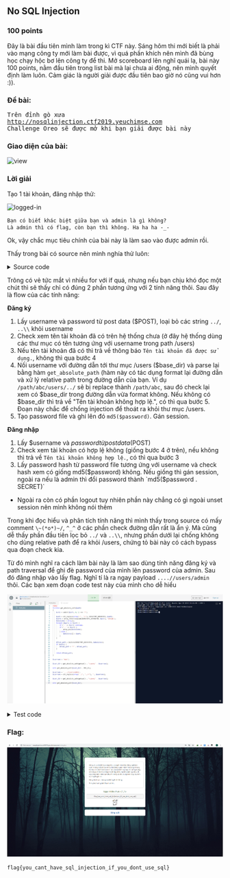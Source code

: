 ## No SQL Injection
### 100 points

Đây là bài đầu tiên mình làm trong kì CTF này. Sáng hôm thi mới biết là phải vào mạng công ty mới làm bài được, vì quá phấn khích nên mình đã bùng học chạy hộc bơ lên công ty để thi. Mở scoreboard lên nghĩ quái lạ, bài này 100 points, nằm đầu tiên trong list bài mà lại chưa ai động, nên mình quyết định làm luôn. Cảm giác là người giải được đầu tiên bao giờ nó cũng vui hơn :)).

### Đề bài:
<pre>
Trên đỉnh gò xưa
<a href="http://nosqlinjection.ctf2019.yeuchimse.com">http://nosqlinjection.ctf2019.yeuchimse.com</a>
Challenge Oreo sẽ được mở khi bạn giải được bài này
</pre>

### Giao diện của bài:

![view]

### Lời giải
Tạo 1 tài khoản, đăng nhập thử:

![logged-in]

```
Bạn có biết khác biệt giữa bạn và admin là gì không?
Là admin thì có flag, còn bạn thì không. Ha ha ha -_-
```

Ok, vậy chắc mục tiêu chính của bài này là làm sao vào được admin rồi. 

Thấy trong bài có source nên mình nghía thử luôn:

<details>
  <summary>Source code</summary> 
  
  ```php
  <?php

  if (isset($_GET['view_source'])) {
      highlight_file(__FILE__);
      die();
  }
  ?>

  <?php include_once 'header.php' ?>
  <?php include_once 'config.php' ?>

  <?php

  function get_absolute_path($path)
  {
      $unix = substr($path, 0, 1) === '/';

      $path = str_replace(array('/', '\\'), DIRECTORY_SEPARATOR, $path);
      $parts = array_filter(explode(DIRECTORY_SEPARATOR, $path), 'strlen');
      $absolutes = array();
      foreach ($parts as $part) {
          if ('.' == $part) continue;
          if ('..' == $part) {
              array_pop($absolutes);
          } else {
              $absolutes[] = $part;
          }
      }

      $final_path = implode(DIRECTORY_SEPARATOR, $absolutes);
      if ($unix) {
          $final_path = '/' . $final_path;
      }

      return $final_path;
  }

  if ($_SERVER['REQUEST_METHOD'] == 'POST') {
      if ($_GET['action'] == 'register' && isset($_POST['username']) && isset($_POST['password']) && !empty(trim($_POST['username']))) {
          $username = trim($_POST['username']);
          $username = str_replace(array('../', '..\\'), '', $username); // ^_^

          $password = $_POST['password'];
          $user_dirs = glob(getcwd() . '/users/*');
          foreach ($user_dirs as $user_dir) {
              $user_dir_name = basename($user_dir);
              if ($user_dir_name == $username) {
                  $error = 'Tên tài khoản đã được sử dụng.';
                  break;
              }
          }

          if (!isset($error)) {
              $user_dir = get_absolute_path(getcwd() . '/users/' . $username);
              $base_dir = get_absolute_path(getcwd() . '/users');
              if (strpos($user_dir, $base_dir) === false) {  // \~(*o*)~/
                  $error = 'Tên tài khoản không hợp lệ.';
              } else {
                  if (!isset($error)) {
                      if (!file_exists($user_dir) && !mkdir($user_dir)) {
                          $error = 'Không tạo được thư mục.';
                      } else {
                          $password_file = $user_dir . '/' . PASSWORD_FILENAME;
                          if (file_put_contents($password_file, md5($password)) !== false) {

                              $_SESSION['username'] = $username;

                              header('Location: index.php');
                              die();
                          } else {
                              $error = 'Không ghi được file.';
                          }
                      }
                  }
              }
          }

      } else if ($_GET['action'] == 'login' && isset($_POST['username']) && isset($_POST['password'])) {
          $username = $_POST['username'];
          $password = $_POST['password'];

          $user_dir = get_absolute_path(getcwd() . '/users/' . $username);
          if (strpos($user_dir, getcwd()) == -1) {
              $errror = 'Tên tài khoản không hợp lệ.';
          }

          if (!isset($error)) {
              $password_file = $user_dir . '/' . PASSWORD_FILENAME;
              if (file_exists($password_file)) {
                  $password_md5 = file_get_contents($password_file);
                  if (md5($password) == $password_md5) {
                      // với tài khoản admin, sau mỗi lần đăng nhập thành công sẽ đổi password để đảm bảo an toàn
                      if ($username == 'admin') {
                          $new_password = md5($password . SECRET);
                          file_put_contents($password_file, $new_password);
                      }

                      $_SESSION['username'] = $username;

                      header('Location: index.php');
                      die();
                  } else {
                      $error = 'Thông tin đăng nhập không chính xác.';
                  }
              } else {
                  $error = 'Thông tin đăng nhập không chính xác.';
              }
          }
      }
  } else {
      if (isset($_GET['action']) && $_GET['action'] == 'logout') {
          unset($_SESSION['username']);

          header('Location: auth.php');
          die();
      }
  }
  ?>

      <div class="container">
          <div class="row">
              <div class="col-lg-6 col-lg-offset-3">
                  <div class="panel panel-login">
                      <div class="panel-heading">
                          <div class="row">
                              <div class="col-lg-6">
                                  <a href="#" class="active" id="login-form-link">Đăng nhập</a>
                              </div>
                              <div class="col-lg-6">
                                  <a href="#" id="register-form-link">Đăng ký</a>
                              </div>
                          </div>
                          <hr>
                      </div>
                      <div class="panel-body">
                          <div class="row">
                              <div class="col-lg-12">
                                  <form id="login-form" action="auth.php?action=login" method="post" role="form"
                                        style="display: block;">
                                      <div class="form-group">
                                          <input type="text" name="username" id="username" tabindex="1"
                                                 class="form-control"
                                                 placeholder="Tên tài khoản" value="">
                                      </div>
                                      <div class="form-group">
                                          <input type="password" name="password" id="password" tabindex="2"
                                                 class="form-control" placeholder="Mật khẩu">
                                      </div>
                                      <div class="form-group">
                                          <div class="row">
                                              <div class="col-sm-6 col-sm-offset-3">
                                                  <input type="submit" name="login" id="login-submit" tabindex="4"
                                                         class="form-control btn btn-login" value="Đăng nhập">
                                              </div>
                                          </div>
                                      </div>
                                  </form>
                                  <form id="register-form" action="auth.php?action=register" method="post"
                                        role="form" style="display: none;">
                                      <div class="form-group">
                                          <input type="text" name="username" id="username" tabindex="1"
                                                 class="form-control"
                                                 placeholder="Tên tài khoản" value="">
                                      </div>
                                      <div class="form-group">
                                          <input type="password" name="password" id="password" tabindex="2"
                                                 class="form-control" placeholder="Mật khẩu">
                                      </div>
                                      <div class="form-group">
                                          <div class="row">
                                              <div class="col-lg-6 col-lg-offset-3">
                                                  <input type="submit" name="register" id="register-submit"
                                                         tabindex="4" class="form-control btn btn-register"
                                                         value="Đăng ký">
                                              </div>
                                          </div>
                                      </div>
                                  </form>
                              </div>
                          </div>

                          <?php if (isset($error)) { ?>
                              <div class="row">
                                  <div class="col-lg-12 text-center alert alert-danger">
                                      <?php echo $error ?>
                                  </div>
                              </div>
                          <?php } ?>
                      </div>
                  </div>

                  <div class="panel panel-login text-center">
                      <div style="font-size: 16px; color: dodgerblue; font-weight: bold"><a
                                  href="auth.php?view_source=1" target="_blank">Mã nguồn</a>
                      </div>
                  </div>
              </div>
          </div>
      </div>

  <?php include_once 'footer.php' ?>
  ```
</details>

Trông có vẻ tức mắt vì nhiều for với if quá, nhưng nếu bạn chịu khó đọc một chút thì sẽ thấy chỉ có đúng 2 phần tương ứng với 2 tính năng thôi. Sau đây là flow của các tính năng:

**Đăng ký**
1. Lấy username và password từ post data ($POST), loại bỏ các string `../`, `..\\` khỏi username
2. Check xem tên tài khoản đã có trên hệ thống chưa (ở đây hệ thống dùng các thư mục có tên tương ứng với username trong path /users)
3. Nếu tên tài khoản đã có thì trả về thông báo `Tên tài khoản đã được sử dụng.`, không thì qua bước 4
4. Nối username với đường dẫn tới thư mục /users ($base_dir) và parse lại bằng hàm `get_absolute_path` (hàm này có tác dụng format lại đường dẫn và xử lý relative path trong đường dẫn của bạn. Ví dụ `/path/abc/users/../` sẽ bị replace thành `/path/abc`, sau đó check lại xem có $base_dir trong đường dẫn vừa format không. Nếu không có $base_dir thì trả về "Tên tài khoản không hợp lệ.", có thì qua bước 5. Đoạn này chắc để chống injection để thoát ra khỏi thư mục /users.
5. Tạo password file và ghi lên đó `md5($password)`. Gán session.

**Đăng nhập**
1. Lấy $username và $password từ post data ($POST)
2. Check xem tài khoản có hợp lệ không (giống bước 4 ở trên), nếu không thì trả về `Tên tài khoản không hợp lệ.`, có thì qua bước 3
3. Lấy password hash từ password file tương ứng với username và check hash xem có giống md5($password) không. Nếu giống thì gán session, ngoài ra nếu là admin thì đổi password thành `md5($password . SECRET)`

+ Ngoài ra còn có phần logout tuy nhiên phần này chẳng có gì ngoài unset session nên mình không nói thêm

Trong khi đọc hiểu và phân tích tính năng thì mình thấy trong source có mấy comment `\~(*o*)~/`, `^_^` ở các phần check đường dẫn rất là ẩn ý. Mà cũng dễ thấy phần đầu tiên lọc bỏ `../` và `..\\`, nhưng phần dưới lại chống không cho dùng relative path để ra khỏi /users, chứng tỏ bài này có cách bypass qua đoạn check kia.

Từ đó mình nghĩ ra cách làm bài này là làm sao dùng tính năng đăng ký và path traversal để ghi đè password của mình lên password của admin. Sau đó đăng nhập vào lấy flag.
Nghĩ tí là ra ngay payload `....//users/admin` thôi. Các bạn xem đoạn code test này của mình cho dễ hiểu

![test-code]

<details>
  <summary>Test code</summary> 
  
  ```php
  <?php
  function get_absolute_path($path)
  {
      $unix = substr($path, 0, 1) === '/';

      $path = str_replace(array('/', '\\'), DIRECTORY_SEPARATOR, $path);
      $parts = array_filter(explode(DIRECTORY_SEPARATOR, $path), 'strlen');
      $absolutes = array();
      foreach ($parts as $part) {
          if ('.' == $part) continue;
          if ('..' == $part) {
              array_pop($absolutes);
          } else {
              $absolutes[] = $part;
          }
      }

      $final_path = implode(DIRECTORY_SEPARATOR, $absolutes);
      if ($unix) {
          $final_path = '/' . $final_path;
      }

      return $final_path;
  }
  
  $username = 'test';

  $user_dir = get_absolute_path(getcwd() . '/users/' . $username);

  echo get_absolute_path($user_dir) . PHP_EOL;

  $username = '....//users/admin';
  $username = str_replace(array('../', '..\\'), '', $username);

  $user_dir = get_absolute_path(getcwd() . '/users/' . $username);

  echo get_absolute_path($user_dir);
  ```
</details>

### Flag:
![flag]
```
flag{you_cant_have_sql_injection_if_you_dont_use_sql}
```

[view]: assets/NO_SQL_INJECTION/view.png
[logged-in]: assets/NO_SQL_INJECTION/logged-in.png
[test-code]: assets/NO_SQL_INJECTION/test-code.png
[flag]: assets/NO_SQL_INJECTION/flag.png